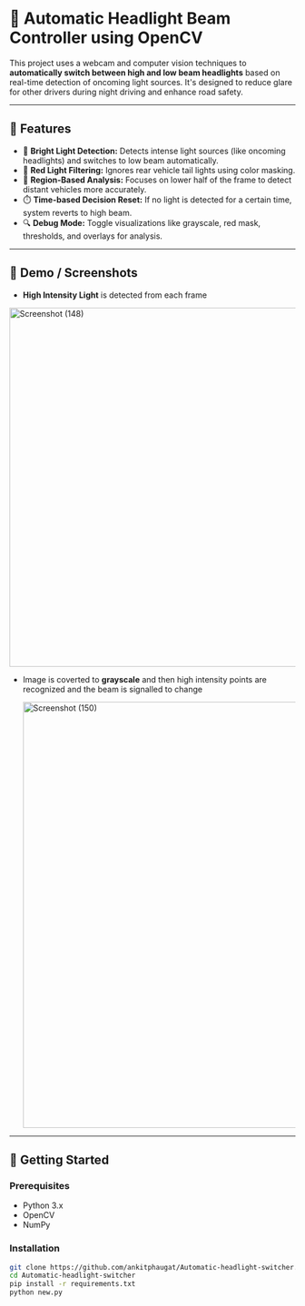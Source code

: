 # 🚗 Automatic Headlight Beam Controller using OpenCV

This project uses a webcam and computer vision techniques to **automatically switch between high and low beam headlights** based on real-time detection of oncoming light sources. It's designed to reduce glare for other drivers during night driving and enhance road safety.

---

## 🎯 Features

- 🔦 **Bright Light Detection:** Detects intense light sources (like oncoming headlights) and switches to low beam automatically.
- 🚫 **Red Light Filtering:** Ignores rear vehicle tail lights using color masking.
- 🧠 **Region-Based Analysis:** Focuses on lower half of the frame to detect distant vehicles more accurately.
- ⏱️ **Time-based Decision Reset:** If no light is detected for a certain time, system reverts to high beam.
- 🔍 **Debug Mode:** Toggle visualizations like grayscale, red mask, thresholds, and overlays for analysis.

---

## 📸 Demo / Screenshots
- **High Intensity Light** is detected from each frame

<img width="795" height="633" alt="Screenshot (148)" src="https://github.com/user-attachments/assets/3f52a4ba-21a8-460a-8884-d039936227dc" />

- Image is coverted to **grayscale** and then high intensity points are recognized and the beam is signalled to change

  <img width="967" height="751" alt="Screenshot (150)" src="https://github.com/user-attachments/assets/96c74d6e-f5a3-463e-b94e-f3ebfc6a8b71" />

  
---

## 🚀 Getting Started

### Prerequisites

- Python 3.x
- OpenCV
- NumPy

### Installation

```bash
git clone https://github.com/ankitphaugat/Automatic-headlight-switcher.git
cd Automatic-headlight-switcher
pip install -r requirements.txt 
python new.py
